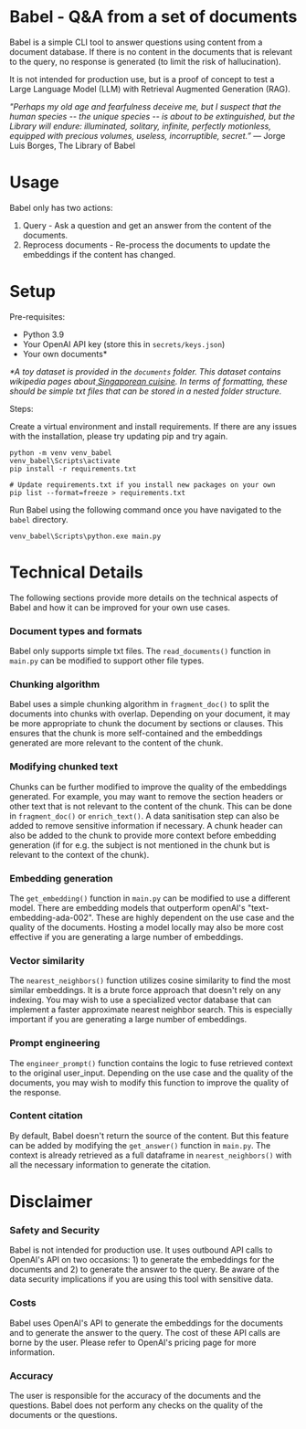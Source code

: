 
# Babel - Q&A from a set of documents

Babel is a simple CLI tool to answer questions using content from a document database. If there is no content in the documents that is relevant to the query, no response is generated (to limit the risk of hallucination).

It is not intended for production use, but is a proof of concept to test a Large Language Model (LLM) with Retrieval Augmented Generation (RAG).

_"Perhaps my old age and fearfulness deceive me, but I suspect that the human species -- the unique species -- is about to be extinguished, but the Library will endure: illuminated, solitary, infinite, perfectly motionless, equipped with precious volumes, useless, incorruptible, secret.”_
― Jorge Luis Borges, The Library of Babel

# Usage

Babel only has two actions:
1. Query - Ask a question and get an answer from the content of the documents.
2. Reprocess documents - Re-process the documents to update the embeddings if the content has changed.

# Setup

Pre-requisites:
- Python 3.9
- Your OpenAI API key (store this in `secrets/keys.json`)
- Your own documents* 
    
_*A toy dataset is provided in the `documents` folder. This dataset contains wikipedia pages about[ Singaporean cuisine](https://en.wikipedia.org/wiki/List_of_Singaporean_dishes). In terms of formatting, these should be simple txt files that can be stored in a nested folder structure._

Steps:

Create a virtual environment and install requirements. If there are any issues with the installation, please try updating pip and try again.
```
python -m venv venv_babel
venv_babel\Scripts\activate
pip install -r requirements.txt

# Update requirements.txt if you install new packages on your own
pip list --format=freeze > requirements.txt
```
Run Babel using the following command once you have navigated to the `babel` directory.
```
venv_babel\Scripts\python.exe main.py
```
# Technical Details

The following sections provide more details on the technical aspects of Babel and how it can be improved for your own use cases.

### Document types and formats
Babel only supports simple txt files. The `read_documents()` function in `main.py` can be modified to support other file types.

### Chunking algorithm
Babel uses a simple chunking algorithm in `fragment_doc()` to split the documents into chunks with overlap. Depending on your document, it may be more appropriate to chunk the document by sections or clauses. This ensures that the chunk is more self-contained and the embeddings generated are more relevant to the content of the chunk.

### Modifying chunked text
Chunks can be further modified to improve the quality of the embeddings generated. For example, you may want to remove the section headers or other text that is not relevant to the content of the chunk. This can be done in `fragment_doc()` or `enrich_text()`. A data sanitisation step can also be added to remove sensitive information if necessary. A chunk header can also be added to the chunk to provide more context before embedding generation (if for e.g. the subject is not mentioned in the chunk but is relevant to the context of the chunk).

### Embedding generation
The `get_embedding()` function in `main.py` can be modified to use a different model. There are embedding models that outperform openAI's "text-embedding-ada-002". These are highly dependent on the use case and the quality of the documents. Hosting a model locally may also be more cost effective if you are generating a large number of embeddings.

### Vector similarity
The `nearest_neighbors()` function utilizes cosine similarity to find the most similar embeddings. It is a brute force approach that doesn't rely on any indexing. You may wish to use a specialized vector database that can implement a faster approximate nearest neighbor search. This is especially important if you are generating a large number of embeddings.

### Prompt engineering
The `engineer_prompt()` function contains the logic to fuse retrieved context to the original user_input. Depending on the use case and the quality of the documents, you may wish to modify this function to improve the quality of the response.

### Content citation
By default, Babel doesn't return the source of the content. But this feature can be added by modifying the `get_answer()` function in `main.py`. The context is already retrieved as a full dataframe in `nearest_neighbors()` with all the necessary information to generate the citation.

# Disclaimer

### Safety and Security
Babel is not intended for production use. It uses outbound API calls to OpenAI's API on two occasions: 1) to generate the embeddings for the documents and 2) to generate the answer to the query. Be aware of the data security implications if you are using this tool with sensitive data.

### Costs
Babel uses OpenAI's API to generate the embeddings for the documents and to generate the answer to the query. The cost of these API calls are borne by the user. Please refer to OpenAI's pricing page for more information.

### Accuracy
The user is responsible for the accuracy of the documents and the questions. Babel does not perform any checks on the quality of the documents or the questions.